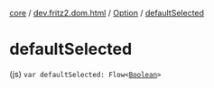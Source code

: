 [core](../../index.md) / [dev.fritz2.dom.html](../index.md) / [Option](index.md) / [defaultSelected](./default-selected.md)

# defaultSelected

(js) `var defaultSelected: Flow<`[`Boolean`](https://kotlinlang.org/api/latest/jvm/stdlib/kotlin/-boolean/index.html)`>`